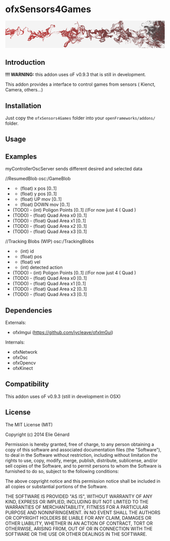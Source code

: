 ofxSensors4Games
============

![ofxSensors4Games](header.png)

Introduction
------------

**!!! WARNING:** this addon uses oF v0.9.3 that is still in development.

This addon provides a interface to control games from sensors ( Kienct, Camera, others...) 



Installation
------------

Just copy the `ofxSensors4Games` folder into your `openFrameworks/addons/` folder.

Usage
-----


Examples
--------

myControllerOscServer sends different desired and selected data

//ResumedBlob
osc:/GameBlob
*	- (float) x pos 	[0..1]
*	- (float) y pos 	[0..1]
*	- (float) UP mov 	[0..1]
*	- (float) DOWN mov	[0..1]
* (TODO)	- (int) Poligon Points	[0..1] //For now just 4 ( Quad )
* (TODO)	- (float) Quad Area x0	[0..1]
* (TODO)	- (float) Quad Area x1	[0..1]
* (TODO)	- (float) Quad Area x2	[0..1]
* (TODO)	- (float) Quad Area x3	[0..1]

//Tracking Blobs (WIP)
osc:/TrackingBlobs
*	- (int) id
*	- (float) pos
*	- (float) vel
*	- (int) detected action
* (TODO)	- (int) Poligon Points	[0..1] //For now just 4 ( Quad )
* (TODO)	- (float) Quad Area x0	[0..1]
* (TODO)	- (float) Quad Area x1	[0..1]
* (TODO)	- (float) Quad Area x2	[0..1]
* (TODO)	- (float) Quad Area x3	[0..1]


Dependencies
------------
Externals:
* ofxImgui (https://github.com/jvcleave/ofxImGui)

Internals:
* ofxNetwork
* ofxOsc
* ofxOpencv
* ofxKinect


Compatibility
------------
This addon uses oF v0.9.3 (still in development in OSX) 


<!-- TODO 

-->

<!--Known issues
-------------->


<!--Version history
-------------->

<!-- It make sense to include a version history here (newest releases first), describing new features and changes to the addon. Use [git tags](http://learn.github.com/p/tagging.html) to mark release points in your repo, too! -->

<!-- 
### Version 0.1 (Date):
Describe relevant changes etc. -->

License
-------
The MIT License (MIT)

Copyright (c) 2014 Elie Génard

Permission is hereby granted, free of charge, to any person obtaining a copy
of this software and associated documentation files (the "Software"), to deal
in the Software without restriction, including without limitation the rights
to use, copy, modify, merge, publish, distribute, sublicense, and/or sell
copies of the Software, and to permit persons to whom the Software is
furnished to do so, subject to the following conditions:

The above copyright notice and this permission notice shall be included in all
copies or substantial portions of the Software.

THE SOFTWARE IS PROVIDED "AS IS", WITHOUT WARRANTY OF ANY KIND, EXPRESS OR
IMPLIED, INCLUDING BUT NOT LIMITED TO THE WARRANTIES OF MERCHANTABILITY,
FITNESS FOR A PARTICULAR PURPOSE AND NONINFRINGEMENT. IN NO EVENT SHALL THE
AUTHORS OR COPYRIGHT HOLDERS BE LIABLE FOR ANY CLAIM, DAMAGES OR OTHER
LIABILITY, WHETHER IN AN ACTION OF CONTRACT, TORT OR OTHERWISE, ARISING FROM,
OUT OF OR IN CONNECTION WITH THE SOFTWARE OR THE USE OR OTHER DEALINGS IN THE
SOFTWARE.
